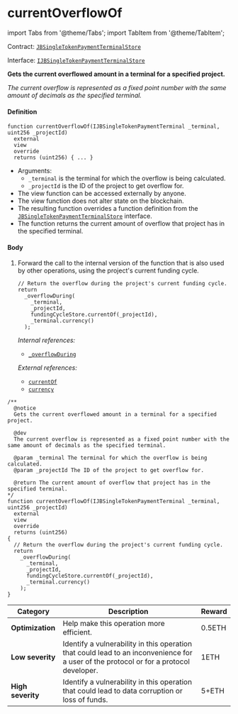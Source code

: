 # currentOverflowOf

import Tabs from '@theme/Tabs';
import TabItem from '@theme/TabItem';

Contract: [`JBSingleTokenPaymentTerminalStore`](/dev/api/v3/contracts/jbsingletokenpaymentterminalstore/README.md)​‌

Interface: [`IJBSingleTokenPaymentTerminalStore`](/dev/api/v3/interfaces/ijbsingletokenpaymentterminalstore.md)

<Tabs>
<TabItem value="Step by step" label="Step by step">

**Gets the current overflowed amount in a terminal for a specified project.**

_The current overflow is represented as a fixed point number with the same amount of decimals as the specified terminal._

#### Definition

```
function currentOverflowOf(IJBSingleTokenPaymentTerminal _terminal, uint256 _projectId)
  external
  view
  override
  returns (uint256) { ... }
```

* Arguments:
  * `_terminal` is the terminal for which the overflow is being calculated.
  * `_projectId` is the ID of the project to get overflow for.
* The view function can be accessed externally by anyone.
* The view function does not alter state on the blockchain.
* The resulting function overrides a function definition from the [`JBSingleTokenPaymentTerminalStore`](/dev/api/v3/interfaces/ijbsingletokenpaymentterminalstore.md) interface.
* The function returns the current amount of overflow that project has in the specified terminal.

#### Body

1.  Forward the call to the internal version of the function that is also used by other operations, using the project's current funding cycle.

    ```
    // Return the overflow during the project's current funding cycle.
    return
      _overflowDuring(
        _terminal,
        _projectId,
        fundingCycleStore.currentOf(_projectId),
        _terminal.currency()
      );
    ```

    _Internal references:_

    * [`_overflowDuring`](/dev/api/v3/contracts/jbsingletokenpaymentterminalstore/read/-_overflowduring.md)

    _External references:_

    * [`currentOf`](/dev/api/v3/contracts/jbfundingcyclestore/read/currentof.md)
    * [`currency`](/dev/api/v3/contracts/or-payment-terminals/or-abstract/jbsingletokenpaymentterminal/properties/currency.md)

</TabItem>

<TabItem value="Code" label="Code">

```
/**
  @notice
  Gets the current overflowed amount in a terminal for a specified project.

  @dev
  The current overflow is represented as a fixed point number with the same amount of decimals as the specified terminal.

  @param _terminal The terminal for which the overflow is being calculated.
  @param _projectId The ID of the project to get overflow for.

  @return The current amount of overflow that project has in the specified terminal.
*/
function currentOverflowOf(IJBSingleTokenPaymentTerminal _terminal, uint256 _projectId)
  external
  view
  override
  returns (uint256)
{
  // Return the overflow during the project's current funding cycle.
  return
    _overflowDuring(
      _terminal,
      _projectId,
      fundingCycleStore.currentOf(_projectId),
      _terminal.currency()
    );
}
```

</TabItem>

<TabItem value="Bug bounty" label="Bug bounty">

| Category          | Description                                                                                                                            | Reward |
| ----------------- | -------------------------------------------------------------------------------------------------------------------------------------- | ------ |
| **Optimization**  | Help make this operation more efficient.                                                                                               | 0.5ETH |
| **Low severity**  | Identify a vulnerability in this operation that could lead to an inconvenience for a user of the protocol or for a protocol developer. | 1ETH   |
| **High severity** | Identify a vulnerability in this operation that could lead to data corruption or loss of funds.                                        | 5+ETH  |

</TabItem>
</Tabs>
